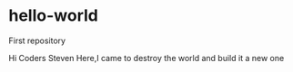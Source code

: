 # hello-world
First repository

Hi Coders
Steven Here,I came to destroy the world and build it a new one
